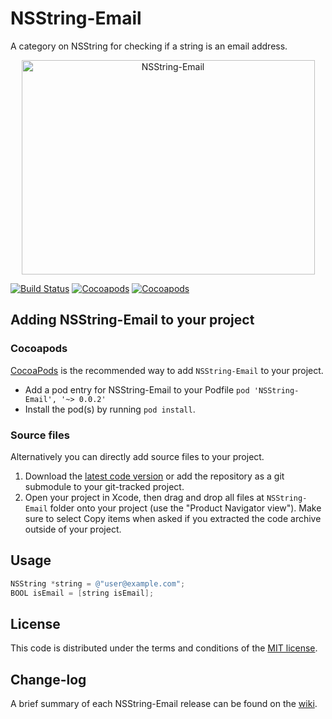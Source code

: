 NSString-Email
==============

A category on NSString for checking if a string is an email address.

<p align="center">
  <img src="http://s24.postimg.org/amuiafe51/NSString_Email.png" alt="NSString-Email" title="NSString-Email" width="469" height="343">
</p>

[![Build Status](https://api.travis-ci.org/NZN/NSString-Email.png)](https://api.travis-ci.org/NZN/NSString-Email.png)
[![Cocoapods](https://cocoapod-badges.herokuapp.com/v/NSString-Email/badge.png)](http://beta.cocoapods.org/?q=name%3Ansstring%20name%3Aemail%2A)
[![Cocoapods](https://cocoapod-badges.herokuapp.com/p/NSString-Email/badge.png)](http://beta.cocoapods.org/?q=name%3Ansstring%20name%3Aemail%2A)

## Adding NSString-Email to your project

### Cocoapods

[CocoaPods](http://cocoapods.org) is the recommended way to add `NSString-Email` to your project.

* Add a pod entry for NSString-Email to your Podfile `pod 'NSString-Email', '~> 0.0.2'`
* Install the pod(s) by running `pod install`.

### Source files

Alternatively you can directly add source files to your project.

1. Download the [latest code version](https://github.com/NZN/NSString-Email/archive/master.zip) or add the repository as a git submodule to your git-tracked project.
2. Open your project in Xcode, then drag and drop all files at `NSString-Email` folder onto your project (use the "Product Navigator view"). Make sure to select Copy items when asked if you extracted the code archive outside of your project.

## Usage

```objective-c
NSString *string = @"user@example.com";
BOOL isEmail = [string isEmail];
```

## License

This code is distributed under the terms and conditions of the [MIT license](LICENSE).

## Change-log

A brief summary of each NSString-Email release can be found on the [wiki](https://github.com/NZN/NSString-Email/wiki/Change-log).
